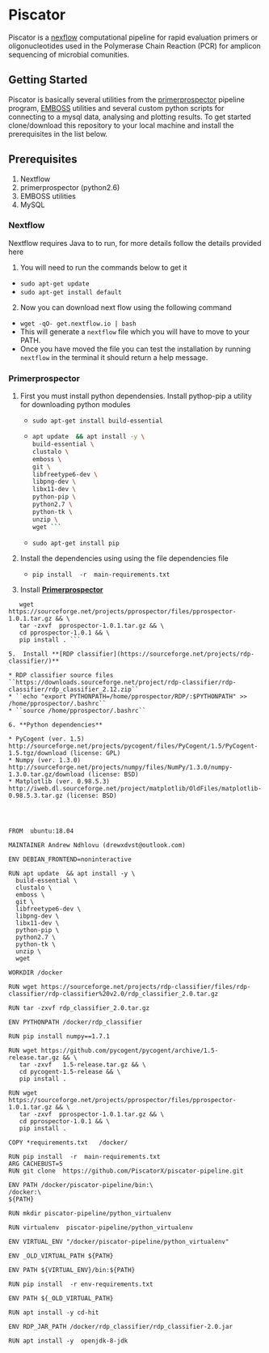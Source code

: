 # Piscator 

Piscator is a [nexflow](https://www.nextflow.io/) computational pipeline for rapid evaluation primers or oligonucleotides used in the Polymerase Chain Reaction (PCR) for amplicon sequencing of microbial comunities.

## **Getting Started**

Piscator is basically several utilities from the [primerprospector](http://pprospector.sourceforge.net) pipeline program, [EMBOSS](http://http://emboss.sourceforge.net/) utilities and several custom python scripts for connecting to a mysql data, analysing and plotting results. To get started clone/download this repository to your local machine and install the prerequisites in the list below. 


## Prerequisites
1.  Nextflow 
2.  primerprospector (python2.6)
3.  EMBOSS utilities
4.  MySQL

### Nextflow

Nextflow requires Java to to run, for more details follow the details provided here
1. You will need to run the commands below to get it
 * ``sudo apt-get update``
 * ``sudo apt-get install default``
2. Now you can download next flow using the following command
 * ``wget -qO- get.nextflow.io | bash``
 * This will generate a ``nextflow`` file which you will have to move to your PATH.
 * Once you have moved the file you can test the installation by running ``nextflow`` in the terminal it should return a help message.  


### Primerprospector

1. First you must install python dependensies.  Install  pythop-pip a utility for downloading python modules
   * ``sudo apt-get install build-essential``
   *  ```sh
      apt update  && apt install -y \
      build-essential \
      clustalo \
      emboss \
      git \
      libfreetype6-dev \
      libpng-dev \
      libx11-dev \
      python-pip \
      python2.7 \
      python-tk \
      unzip \
      wget ```  
      
   * ``sudo apt-get install pip``

2. Install the dependencies using using the file dependencies file
   * ``pip install  -r  main-requirements.txt``
2. Install **[Primerprospector](http://pprospector.sourceforge.net/install/install.html)**
   
  ```shell
     wget https://sourceforge.net/projects/pprospector/files/pprospector-1.0.1.tar.gz && \
     tar -zxvf  pprospector-1.0.1.tar.gz && \
     cd pprospector-1.0.1 && \
     pip install . ```
 
5.  Install **[RDP classifier](https://sourceforge.net/projects/rdp-classifier/)**

 * RDP classifier source files ``https://downloads.sourceforge.net/project/rdp-classifier/rdp-classifier/rdp_classifier_2.12.zip``
 * ``echo "export PYTHONPATH=/home/pprospector/RDP/:$PYTHONPATH" >> /home/pprospector/.bashrc``
 * ``source /home/pprospector/.bashrc``

6. **Python dependencies**

 * PyCogent (ver. 1.5)  http://sourceforge.net/projects/pycogent/files/PyCogent/1.5/PyCogent-1.5.tgz/download (license: GPL)
 * Numpy (ver. 1.3.0)   http://sourceforge.net/projects/numpy/files/NumPy/1.3.0/numpy-1.3.0.tar.gz/download (license: BSD)
 * Matplotlib (ver. 0.98.5.3)  http://iweb.dl.sourceforge.net/project/matplotlib/OldFiles/matplotlib-0.98.5.3.tar.gz (license: BSD)




FROM  ubuntu:18.04

MAINTAINER Andrew Ndhlovu (drewxdvst@outlook.com)

ENV DEBIAN_FRONTEND=noninteractive

RUN apt update  && apt install -y \
    build-essential \
    clustalo \
    emboss \
    git \
    libfreetype6-dev \
    libpng-dev \
    libx11-dev \
    python-pip \
    python2.7 \
    python-tk \
    unzip \
    wget  

WORKDIR /docker

RUN wget https://sourceforge.net/projects/rdp-classifier/files/rdp-classifier/rdp-classifier%20v2.0/rdp_classifier_2.0.tar.gz

RUN tar -zxvf rdp_classifier_2.0.tar.gz 
   
ENV PYTHONPATH /docker/rdp_classifier

RUN pip install numpy==1.7.1

RUN wget https://github.com/pycogent/pycogent/archive/1.5-release.tar.gz && \
     tar -zxvf   1.5-release.tar.gz && \
     cd pycogent-1.5-release && \
     pip install .

RUN wget https://sourceforge.net/projects/pprospector/files/pprospector-1.0.1.tar.gz && \
     tar -zxvf  pprospector-1.0.1.tar.gz && \
     cd pprospector-1.0.1 && \
     pip install .

COPY *requirements.txt   /docker/

RUN pip install  -r  main-requirements.txt
ARG CACHEBUST=5
RUN git clone  https://github.com/PiscatorX/piscator-pipeline.git

ENV PATH /docker/piscator-pipeline/bin:\
/docker:\
${PATH}

RUN mkdir piscator-pipeline/python_virtualenv

RUN virtualenv  piscator-pipeline/python_virtualenv 

ENV VIRTUAL_ENV "/docker/piscator-pipeline/python_virtualenv"

ENV _OLD_VIRTUAL_PATH ${PATH}

ENV PATH ${VIRTUAL_ENV}/bin:${PATH}

RUN pip install  -r env-requirements.txt 

ENV PATH ${_OLD_VIRTUAL_PATH} 

RUN apt install -y cd-hit

ENV RDP_JAR_PATH /docker/rdp_classifier/rdp_classifier-2.0.jar

RUN apt install -y  openjdk-8-jdk
